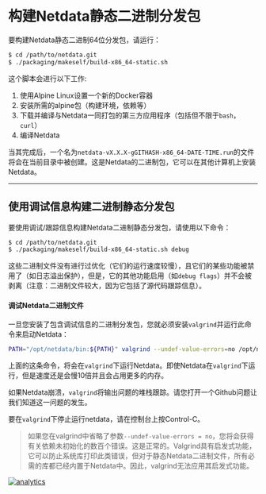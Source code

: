 # 构建Netdata静态二进制分发包

要构建Netdata静态二进制64位分发包，请运行：

```bash
$ cd /path/to/netdata.git
$ ./packaging/makeself/build-x86_64-static.sh
```

这个脚本会进行以下工作:

1. 使用Alpine Linux设置一个新的Docker容器
2. 安装所需的alpine包（构建环境，依赖等）
3. 下载并编译与Netdata一同打包的第三方应用程序（包括但不限于`bash`，`curl`）
4. 编译Netdata

当其完成后，一个名为`netdata-vX.X.X-gGITHASH-x86_64-DATE-TIME.run`的文件将会在当前目录中被创建。这是Netdata的二进制包，它可以在其他计算机上安装Netdata。

---

## 使用调试信息构建二进制静态分发包

要使用调试/跟踪信息构建Netdata二进制静态分发包，请使用以下命令：

```bash
$ cd /path/to/netdata.git
$ ./packaging/makeself/build-x86_64-static.sh debug
```

这些二进制文件没有进行过优化（它们的运行速度较慢），且它们的某些功能被禁用了（如日志溢出保护），但是，它的其他功能启用（如`debug flags`）并不会被剥离（注意：二进制文件较大，因为它包括了源代码跟踪信息）。

#### 调试Netdata二进制文件

一旦您安装了包含调试信息的二进制分发包，您就必须安装`valgrind`并运行此命令来启动Netdata：

```bash
PATH="/opt/netdata/bin:${PATH}" valgrind --undef-value-errors=no /opt/netdata/bin/srv/netdata -D
```

上面的这条命令，将会在`valgrind`下运行Netdata。即使Netdata在`valgrind`下运行，但是速度还是会慢10倍并且会占用更多的内存。

如果Netdata崩溃，`valgrind`将输出问题的堆栈跟踪。请您打开一个Github问题让我们知道这一问题的发生。

要在`valgrind`下停止运行netdata，请在控制台上按Control-C。

> 如果您在valgrind中省略了参数`--undef-value-errors = no`，您将会获得有关依赖未初始化的数百个错误。这是正常的。Valgrind具有启发式功能，它可以防止系统库打印此类错误，但对于静态Netdata二进制文件，所有必需的库都已经内置于Netdata中。因此，valgrind无法应用其启发式功能。

[![analytics](https://www.google-analytics.com/collect?v=1&aip=1&t=pageview&_s=1&ds=github&dr=https%3A%2F%2Fgithub.com%2Fnetdata%2Fnetdata&dl=https%3A%2F%2Fmy-netdata.io%2Fgithub%2Fmakeself%2FREADME&_u=MAC~&cid=5792dfd7-8dc4-476b-af31-da2fdb9f93d2&tid=UA-64295674-3)]()
